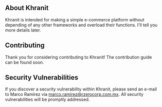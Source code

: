 ## About Khranit

Khranit is intended for making a simple e-commerce platform without depending of any other frameworks and overload their functions.
I'll tell you more details later.

## Contributing

Thank you for considering contributing to Khranit! The contribution guide can be found soon.

## Security Vulnerabilities

If you discover a security vulnerability within Khranit, please send an e-mail to Marco Ramírez via [marco.ramirez@rzerocorp.com.mx](marco.ramirez@rzerocorp.com.mx). All security vulnerabilities will be promptly addressed.
